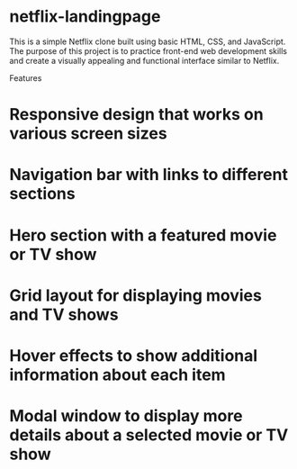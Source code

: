 # netflix-landingpage
This is a simple Netflix clone built using basic HTML, CSS, and JavaScript. The purpose of this project is to practice front-end web development skills and create a visually appealing and functional interface similar to Netflix.

Features
# Responsive design that works on various screen sizes
# Navigation bar with links to different sections
# Hero section with a featured movie or TV show
# Grid layout for displaying movies and TV shows
# Hover effects to show additional information about each item
# Modal window to display more details about a selected movie or TV show
